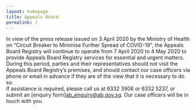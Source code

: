 ```yaml
---
layout: homepage
title: Appeals Board 
permalink: /
---
```

<!-- Type your notification here - the notification bar will not appear if this is empty. For other changes, refer to _data/homepage.yml to edit the homepage -->
In view of the press release issued on 3 April 2020 by the Ministry of Health on “Circuit Breaker to Minimise Further Spread of COVID-19”, the Appeals Board Registry will continue to operate from 7 April 2020 to 4 May 2020 to provide Appeals Board Registry services for essential and urgent matters.<br>During this period, parties and their representatives should not visit the Appeals Board Registry’s premises, and should contact our case officers via phone or email in advance if they are of the view that it is necessary to do so.<br>If assistance is required, please call us at 6332 3906 or 6332 5237, or submit an [enquiry form]<ab_enquiry@ab.gov.sg>. Our case officers will be in touch with you.
